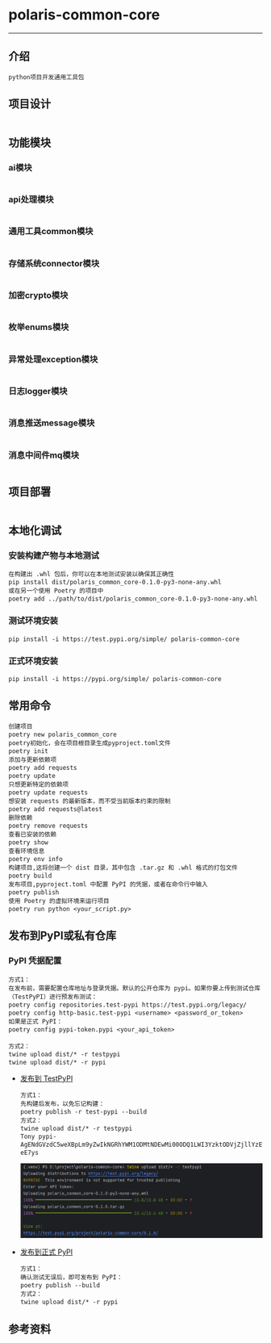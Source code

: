 
# polaris-common-core

---


## 介绍
```.text
python项目开发通用工具包
```

## 项目设计
```.text

```


## 功能模块
### ai模块
```.text

```
### api处理模块
```.text

```
### 通用工具common模块
```.text

```
### 存储系统connector模块
```.text

```
### 加密crypto模块
```.text

```
### 枚举enums模块
```.text

```
### 异常处理exception模块
```.text

```
### 日志logger模块
```.text

```
### 消息推送message模块
```.text

```
### 消息中间件mq模块
```.text

```



## 项目部署
```.text

```

## 本地化调试
### 安装构建产物与本地测试
```.text
在构建出 .whl 包后，你可以在本地测试安装以确保其正确性
pip install dist/polaris_common_core-0.1.0-py3-none-any.whl
或在另一个使用 Poetry 的项目中
poetry add ../path/to/dist/polaris_common_core-0.1.0-py3-none-any.whl
```
### 测试环境安装
```.text
pip install -i https://test.pypi.org/simple/ polaris-common-core
```
### 正式环境安装
```.text
pip install -i https://pypi.org/simple/ polaris-common-core
```


## 常用命令
```.text
创建项目
poetry new polaris_common_core
poetry初始化，会在项目根目录生成pyproject.toml文件
poetry init
添加与更新依赖项
poetry add requests
poetry update
只想更新特定的依赖项
poetry update requests
想安装 requests 的最新版本，而不受当前版本约束的限制
poetry add requests@latest
删除依赖
poetry remove requests
查看已安装的依赖
poetry show
查看环境信息
poetry env info
构建项目,这将创建一个 dist 目录，其中包含 .tar.gz 和 .whl 格式的打包文件
poetry build
发布项目,pyproject.toml 中配置 PyPI 的凭据，或者在命令行中输入
poetry publish
使用 Poetry 的虚拟环境来运行项目
poetry run python <your_script.py>
```

## 发布到PyPI或私有仓库
### PyPI 凭据配置
```.text
方式1：
在发布前，需要配置仓库地址与登录凭据。默认的公开仓库为 pypi。如果你要上传到测试仓库（TestPyPI）进行预发布测试：
poetry config repositories.test-pypi https://test.pypi.org/legacy/
poetry config http-basic.test-pypi <username> <password_or_token>
如果是正式 PyPI：
poetry config pypi-token.pypi <your_api_token>

方式2：
twine upload dist/* -r testpypi
twine upload dist/* -r pypi
```
- [发布到 TestPyPI]()
  ```.text
  方式1：
  先构建后发布，以免忘记构建：
  poetry publish -r test-pypi --build
  方式2：
  twine upload dist/* -r testpypi
  Tony pypi-AgENdGVzdC5weXBpLm9yZwIkNGRhYWM1ODMtNDEwMi00ODQ1LWI3YzktODVjZjllYzEwMzRhAAIqWzMsIjhkMmI0YTBlLTRmZmUtNGMyNi04NGJhLTE0MmViZjgwYWQxMyJdAAAGIOHlQrxUOURhfUSJeVMNNeI_9doWDHodjuP8mk-eE7ys
  ```
  ![img](/docs/imgs/642375874689070.png) </br>

- [发布到正式 PyPI]()
  ```.text
  方式1：
  确认测试无误后，即可发布到 PyPI：
  poetry publish --build
  方式2：
  twine upload dist/* -r pypi
  ```





## 参考资料




